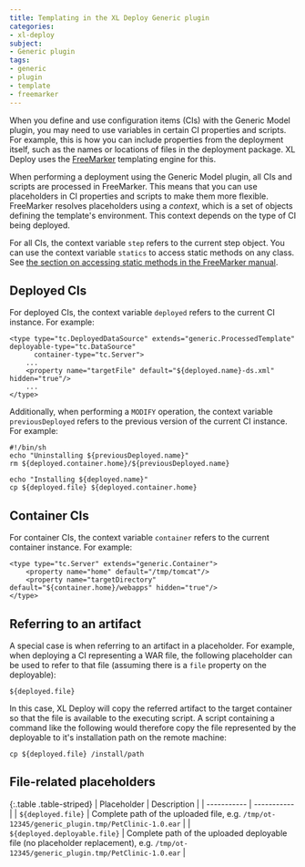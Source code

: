 ```yaml
---
title: Templating in the XL Deploy Generic plugin
categories:
- xl-deploy
subject:
- Generic plugin
tags:
- generic
- plugin
- template
- freemarker
---
```


When you define and use configuration items (CIs) with the Generic Model plugin, you may need to use variables in certain CI properties and scripts. For example, this is how you can include properties from the deployment itself, such as the names or locations of files in the deployment package. XL Deploy uses the [FreeMarker](http://freemarker.sourceforge.net/) templating engine for this.

When performing a deployment using the Generic Model plugin, all CIs and scripts are processed in FreeMarker. This means that you can use placeholders in CI properties and scripts to make them more flexible. FreeMarker resolves placeholders using a _context_, which is a set of objects defining the template's environment. This context depends on the type of CI being deployed.

For all CIs, the context variable `step` refers to the current step object. You can use the context variable `statics` to access static methods on any class. See [the section on accessing static methods in the FreeMarker manual](http://freemarker.org/docs/pgui_misc_beanwrapper.html#autoid_55).

## Deployed CIs

For deployed CIs, the context variable `deployed` refers to the current CI instance. For example:

	<type type="tc.DeployedDataSource" extends="generic.ProcessedTemplate" deployable-type="tc.DataSource"
	      container-type="tc.Server">
		...
	    <property name="targetFile" default="${deployed.name}-ds.xml" hidden="true"/>
		...
	</type>

Additionally, when performing a `MODIFY` operation, the context variable `previousDeployed` refers to the previous version of the current CI instance. For example:

    #!/bin/sh
    echo "Uninstalling ${previousDeployed.name}"
    rm ${deployed.container.home}/${previousDeployed.name}

    echo "Installing ${deployed.name}"
    cp ${deployed.file} ${deployed.container.home}

## Container CIs

For container CIs, the context variable `container` refers to the current container instance. For example:

	<type type="tc.Server" extends="generic.Container">
	    <property name="home" default="/tmp/tomcat"/>
		<property name="targetDirectory" default="${container.home}/webapps" hidden="true"/>
	</type>

## Referring to an artifact

A special case is when referring to an artifact in a placeholder. For example, when deploying a CI representing a WAR file, the following placeholder can be used to refer to that file (assuming there is a `file` property on the deployable):

	${deployed.file}

In this case, XL Deploy will copy the referred artifact to the target container so that the file is available to the executing script. A script containing a command like the following would therefore copy the file represented by the deployable to it's installation path on the remote machine:

	cp ${deployed.file} /install/path

## File-related placeholders

{:.table .table-striped}
| Placeholder | Description |
| ----------- | ----------- |
| `${deployed.file}` | Complete path of the uploaded file, e.g. `/tmp/ot-12345/generic_plugin.tmp/PetClinic-1.0.ear` |
| `${deployed.deployable.file}` | Complete path of the uploaded deployable file (no placeholder replacement), e.g. `/tmp/ot-12345/generic_plugin.tmp/PetClinic-1.0.ear` |
